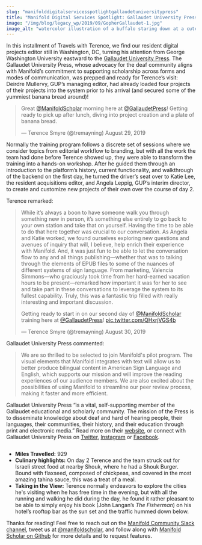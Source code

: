```yaml
---
slug: "manifolddigitalservicesspotlightgallaudetuniversitypress"
title: "Manifold Digital Services Spotlight: Gallaudet University Press"
image: "/img/blog/legacy_wp/2019/09/GopherGallaudet-1.jpg"
image_alt: "watercolor illustration of a buffalo staring down at a cute gopher sitting in the grass amid blank pages of paper, holding the Manifold logo"
---
```


In this installment of Travels with Terence, we find our resident digital projects editor still in Washington, DC, turning his attention from George Washington University eastward to the [Gallaudet University Press](http://gupress.gallaudet.edu/). The Gallaudet University Press, whose advocacy for the deaf community aligns with Manifold’s commitment to supporting scholarship across forms and modes of communication, was prepped and ready for Terence’s visit: Deirdre Mullervy, GUP’s managing editor, had already loaded four projects of their projects into the system prior to his arrival (and secured some of the yummiest banana bread around)!

> Great [@ManifoldScholar](https://twitter.com/ManifoldScholar) morning here at [@GallaudetPress](https://twitter.com/GallaudetPress)! Getting ready to pick up after lunch, diving into project creation and a plate of banana bread.
>
> — Terence Smyre (@tremayning) August 29, 2019

<!--truncate-->

Normally the training program follows a discrete set of sessions where we consider topics from editorial workflow to branding, but with all the work the team had done before Terence showed up, they were able to transform the training into a hands-on workshop. After he guided them through an introduction to the platform’s history, current functionality, and walkthrough of the backend on the first day, he turned the driver’s seat over to Katie Lee, the resident acquisitions editor, and Angela Leppig, GUP’s interim director, to create and customize new projects of their own over the course of day 2.

Terence remarked:

> While it’s always a boon to have someone walk you through something new in person, it’s something else entirely to go back to your own station and take that on yourself. Having the time to be able to do that here together was crucial to our conversation. As Angela and Katie worked, we found ourselves exploring new questions and avenues of inquiry that will, I believe, help enrich their experience with Manifold. And, it was just fun to be able to let the conversation flow to any and all things publishing—whether that was to talking through the elements of EPUB files to some of the nuances of different systems of sign language. From marketing, Valencia Simmons—who graciously took time from her hard-earned vacation hours to be present—remarked how important it was for her to see and take part in these conversations to leverage the system to its fullest capability. Truly, this was a fantastic trip filled with really interesting and important discussion.
>
> Getting ready to start in on our second day of [@ManifoldScholar](https://twitter.com/ManifoldScholar) training here at [@GallaudetPress](https://twitter.com/GallaudetPress)! [pic.twitter.com/QHxrjVGS4b](https://t.co/QHxrjVGS4b)
>
> — Terence Smyre (@tremayning) August 30, 2019

Gallaudet University Press commented:

> We are so thrilled to be selected to join Manifold's pilot program. The visual elements that Manifold integrates with text will allow us to better produce bilingual content in American Sign Language and English, which supports our mission and will improve the reading experiences of our audience members. We are also excited about the possibilities of using Manifold to streamline our peer review process, making it faster and more efficient.

Gallaudet University Press “is a vital, self-supporting member of the Gallaudet educational and scholarly community. The mission of the Press is to disseminate knowledge about deaf and hard of hearing people, their languages, their communities, their history, and their education through print and electronic media.” Read more on their [website](http://gupress.gallaudet.edu/), or connect with Gallaudet University Press on [Twitter](https://twitter.com/gallaudetpress), [Instagram](https://www.instagram.com/gallaudetpress/) or [Facebook](https://www.facebook.com/GallaudetUniversityPress/).

<figure>
  <img 
    src={require('/img/blog/legacy_wp/2019/09/gupress-logo_300pixels-Gallaudet-University-Press.jpg').default}
    alt=""
  />
  <figcaption></figcaption>
</figure>

- **Miles Travelled:** 929
- **Culinary highlights:** On day 2 Terence and the team struck out for Israeli street food at nearby Shouk, where he had a Shouk Burger. Bound with flaxseed, composed of chickpeas, and covered in the most amazing tahina sauce, this was a treat of a meal.
- **Taking in the View:** Terence normally endeavors to explore the cities he's visiting when he has free time in the evening, but with all the running and walking he did during the day, he found it rather pleasant to be able to simply enjoy his book (John Langan’s _The Fisherman_) on his hotel’s rooftop bar as the sun set and the traffic hummed down below.

Thanks for reading! Feel free to reach out on the [Manifold Community Slack channel](https://manifold-slackin.herokuapp.com/), tweet us at [@manifoldscholar](https://twitter.com/ManifoldScholar), and follow along with [Manifold Scholar on Github](https://github.com/ManifoldScholar/manifold) for more details and to request features.

